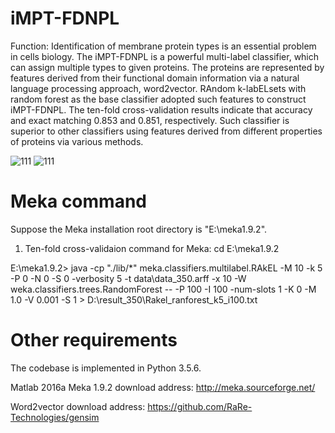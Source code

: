 # iMPT-FDNPL
Function: Identification of membrane protein types is an essential problem in cells biology. The iMPT-FDNPL is a powerful multi-label classifier, which can assign multiple types to given proteins. The proteins are represented by features derived from their functional domain information via a natural language processing approach, word2vector. RAndom k-labELsets with random forest as the base classifier adopted such features to construct iMPT-FDNPL. The ten-fold cross-validation results indicate that accuracy and exact matching 0.853 and 0.851, respectively. Such classifier is superior to other classifiers using features derived from different properties of proteins via various methods.

![111](https://user-images.githubusercontent.com/30385256/126054403-c7c60b6e-8f58-4c01-8325-0805df0eecdc.png)
![111](https://github.com/mufei111/iMPT-FDNPL/blob/master/%E6%B5%81%E7%A8%8B%E5%9B%BE.png)

# Meka command
Suppose the Meka installation root directory is "E:\meka1.9.2".

1. Ten-fold cross-validaion command for Meka:
cd E:\meka1.9.2

E:\meka1.9.2> java -cp "./lib/*" meka.classifiers.multilabel.RAkEL -M 10 -k 5 -P 0 -N 0 -S 0 -verbosity 5 -t data\data_350.arff -x 10 -W weka.classifiers.trees.RandomForest -- -P 100 -I 100 -num-slots 1 -K 0 -M 1.0 -V 0.001 -S 1 > D:\result_350\Rakel_ranforest_k5_i100.txt


# Other requirements

The codebase is implemented in Python 3.5.6. 

   Matlab 2016a
   Meka 1.9.2              download address: http://meka.sourceforge.net/
   
   Word2vector             download address: https://github.com/RaRe-Technologies/gensim
